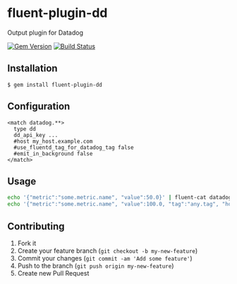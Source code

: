 # fluent-plugin-dd

Output plugin for Datadog

[![Gem Version](https://badge.fury.io/rb/fluent-plugin-dd.svg)](http://badge.fury.io/rb/fluent-plugin-dd)
[![Build Status](https://drone.io/bitbucket.org/winebarrel/fluent-plugin-dd/status.png)](https://drone.io/bitbucket.org/winebarrel/fluent-plugin-dd/latest)

## Installation

    $ gem install fluent-plugin-dd

## Configuration

```
<match datadog.**>
  type dd
  dd_api_key ...
  #host my_host.example.com
  #use_fluentd_tag_for_datadog_tag false
  #emit_in_background false
</match>
```

## Usage

```sh
echo '{"metric":"some.metric.name", "value":50.0}' | fluent-cat datadog.metric
echo '{"metric":"some.metric.name", "value":100.0, "tag":"any.tag", "host":"any.host", "type":"gauge"}' | fluent-cat datadog.metric
```

## Contributing

1. Fork it
2. Create your feature branch (`git checkout -b my-new-feature`)
3. Commit your changes (`git commit -am 'Add some feature'`)
4. Push to the branch (`git push origin my-new-feature`)
5. Create new Pull Request
